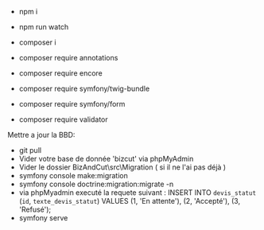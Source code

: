 - npm i
- npm run watch
- composer i


- composer require annotations
- composer require encore
- composer require symfony/twig-bundle

- composer require symfony/form
- composer require validator

Mettre a jour la BBD: 
 - git pull
 - Vider votre base de donnée 'bizcut' via phpMyAdmin
 - Vider le dossier BizAndCut\src\Migration ( si il ne l'ai pas déjà ) 
 - symfony console make:migration
 - symfony console doctrine:migration:migrate -n
 - via phpMyadmin executé la requete suivant : 
INSERT INTO `devis_statut` (`id`, `texte_devis_statut`) VALUES
(1, 'En attente'),
(2, 'Accepté'),
(3, 'Refusé');
 - symfony serve 
